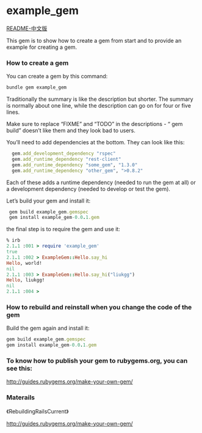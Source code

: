 # example_gem

[README-中文版](https://github.com/liukgg/example_gem/blob/master/README-CN.md)

This gem is to show how to create a gem from start and to provide an example for creating a gem.

### How to create a gem

You can create a gem by this command:

```ruby
bundle gem example_gem
```

Traditionally the summary is like the description but shorter.  The
summary is normally about one line, while the description can go
on for four or five lines.

Make sure to replace “FIXME” and “TODO” in the descriptions -
“ gem build” doesnʼt like them and they look bad to users.

Youʼll need to add dependencies at the bottom. They can look
like this:

```ruby
  gem.add_development_dependency "rspec"
  gem.add_runtime_dependency "rest-client"
  gem.add_runtime_dependency "some_gem", "1.3.0"
  gem.add_runtime_dependency "other_gem", ">0.8.2"
```

  Each of these adds a runtime dependency (needed to run the
gem at all) or a development dependency (needed to develop or
test the gem).

Letʼs build your gem and install it:

```ruby
 gem build example_gem.gemspec
 gem install example_gem-0.0.1.gem
```

the final step is to require the gem and use it:

```ruby
% irb
2.1.1 :001 > require 'example_gem'
true
2.1.1 :002 > ExampleGem::Hello.say_hi
Hello, world!
nil
2.1.1 :003 > ExampleGem::Hello.say_hi("liukgg")
Hello, liukgg!
nil
2.1.1 :004 >
```

### How to rebuild and reinstall when you change the code of the gem
Build the gem again and install it:

``` ruby
gem build example_gem.gemspec
gem install example_gem-0.0.1.gem
```

### To know how to publish your gem to rubygems.org, you can see this:
 http://guides.rubygems.org/make-your-own-gem/

### Materails
 《RebuildingRailsCurrent》

 http://guides.rubygems.org/make-your-own-gem/
